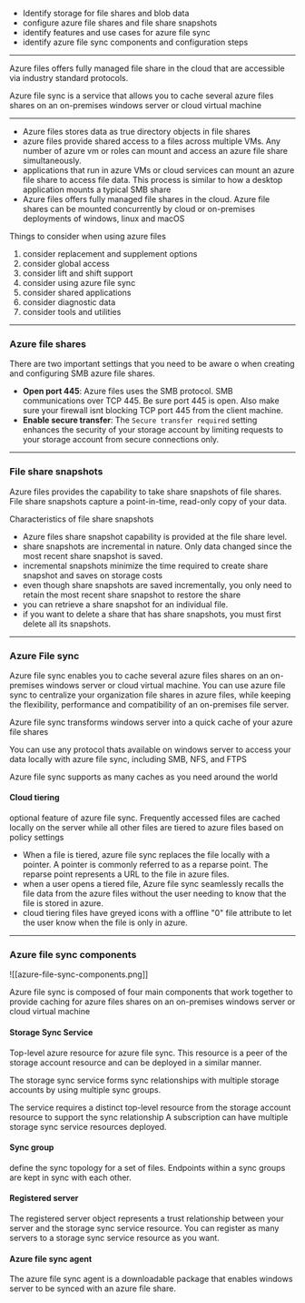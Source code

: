 
- Identify storage for file shares and blob data
- configure azure file shares and file share snapshots
- identify features and use cases for azure file sync
- identify azure file sync components and configuration steps

---

Azure files offers fully managed file share in the cloud that are accessible via industry standard protocols. 

Azure file sync is a service that allows you to cache several azure files shares on an on-premises windows server or cloud virtual machine


---

- Azure files stores data as true directory objects in file shares
- azure files provide shared access to a files across multiple VMs. Any number of azure vm or roles can mount and access an azure file share simultaneously.
- applications that run in azure VMs or cloud services can mount an azure file share to access file data. This process is similar to how a desktop application mounts a typical SMB share
- Azure files offers fully managed file shares in the cloud. Azure file shares can be mounted concurrently by cloud or on-premises deployments of windows, linux and macOS


Things to consider when using azure files
1. consider replacement and supplement options
2. consider global access
3. consider lift and shift support
4. consider using azure file sync
5. consider shared applications
6. consider diagnostic data
7. consider tools and utilities

---
### Azure file shares

There are two important settings that you need to be aware o when creating and configuring SMB azure file shares.
- **Open port 445**: Azure files uses the SMB protocol. SMB communications over TCP 445. Be sure port 445 is open. Also make sure your firewall isnt blocking TCP port 445 from the client machine.
- **Enable secure transfer**: The `Secure transfer required` setting enhances the security of your storage account by limiting requests to your storage account from secure connections only.


---

### File share snapshots

Azure files provides the capability to take share snapshots of file shares. File share snapshots capture a point-in-time, read-only copy of your data.


Characteristics of file share snapshots
- Azure files share snapshot capability is provided at the file share level.
- share snapshots are incremental in nature. Only data changed since the most recent share snapshot is saved.
- incremental snapshots minimize the time required to create share snapshot and saves on storage costs
- even though share snapshots are saved incrementally, you only need to retain the most recent share snapshot to restore the share
- you can retrieve a share snapshot for an individual file. 
- if you want to delete a share that has share snapshots, you must first delete all its snapshots.

---

### Azure File sync

Azure file sync enables you to cache several azure files shares on an on-premises windows server or cloud virtual machine. You can use azure file sync to centralize your organization file shares in azure files, while keeping the flexibility, performance and compatibility of an on-premises file server.

Azure file sync transforms windows server into a quick cache of your azure file shares

You can use any protocol thats available on windows server to access your data locally with azure file sync, including SMB, NFS, and FTPS

Azure file sync supports as many caches as you need around the world


#### Cloud tiering

optional feature of azure file sync. Frequently accessed files are cached locally on the server while all other files are tiered to azure files based on policy settings

- When a file is tiered, azure file sync replaces the file locally with a pointer. A pointer is commonly referred to as a reparse point. The reparse point represents a URL to the file in azure files.
- when a user opens a tiered file, Azure file sync seamlessly recalls the file data from the azure files without the user needing to know that the file is stored in azure.
- cloud tiering files have greyed icons with a offline "0" file attribute to let the user know when the file is only in azure.


---

### Azure file sync components

![[azure-file-sync-components.png]]

Azure file sync is composed of four main components that work together to provide caching for azure files shares on an on-premises windows server or cloud virtual machine

#### Storage Sync Service

Top-level azure resource for azure file sync. This resource is a peer of the storage account resource and can be deployed in a similar manner.

The storage sync service forms sync relationships with multiple storage accounts by using multiple sync groups.

The service requires a distinct top-level resource from the storage account resource to support the sync relationship
A subscription can have multiple storage sync service resources deployed.


#### Sync group

define the sync topology for a set of files. Endpoints within a sync groups are kept in sync with each other.


#### Registered server

The registered server object represents a trust relationship between your server and the storage sync service resource. You can register as many servers to a storage sync service resource as you want.


#### Azure file sync agent

The azure file sync agent is a downloadable package that enables windows server to be synced with an azure file share.